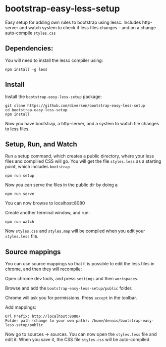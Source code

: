 # bootstrap-easy-less-setup

Easy setup for adding own rules to bootstrap using lessc. 
Includes http-server and watch system to check if less
files changes - and on a change auto-compile `styles.css`

## Dependencies: 

You will need to install the lessc compiler using: 

    npm install -g less

## Install

Install the `bootstrap-easy-less-setup` package: 

    git clone https://github.com/diversen/bootstrap-easy-less-setup
    cd bootstrap-easy-less-setup
    npm install
    
Now you have bootstrap, a http-server, and a system to watch 
file changes to less files. 

## Setup, Run, and Watch

Run a setup command, which creates a public directory, where
your less files and compilled CSS will go. You will get the file
`styles.less` as a starting point, which includes `bootstrap`

    npm run setup

Now you can serve the files in the public dir by doing a

    npm run serve

You can now browse to localhost:8080

Create another terminal window, and run:

    npm run watch

Now `styles.css` and `styles.map` will be compiled when you edit your `styles.less` file. 
    
## Source mappings

You can use source mappings so that it is possible to edit the less files
in chrome, and then they will recompile: 

Open chrome dev tools, and press `settings` and then `workspaces`. 

Browse and add the `bootstrap-easy-less-setup/public` folder. 

Chrome will ask you for permissions. Press `accept` in the toolbar. 

Add mappings: 

    Url Prefix: http://localhost:8080/
    Folder path (change to your own path): /home/dennis/bootstrap-easy-less-setup/public

Now go to sources -> sources. You can now open the `styles.less` file and edit it. 
When you save it, the CSS file `styles.css` will be auto-compiled.


